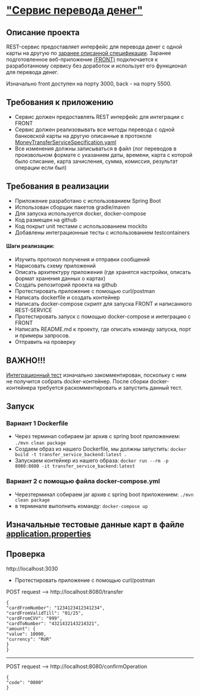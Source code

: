 # ["Сервис перевода денег"](https://github.com/Leo-Amv/Bank-service)

## Описание проекта

REST-сервис предоставляет интерфейс для перевода денег с одной карты на другую по [заранее описанной спецификации](https://github.com/Leo-Amv/Bank-service/blob/main/src/main/resources/MoneyTransferServiceSpecification.yaml).
Заранее подготовленное веб-приложение [(FRONT)](https://github.com/Leo-Amv/Bank-service/tree/main/frontend) подключается к разработанному сервису без доработок и использует его функционал для перевода денег.

Изначально front доступен на порту 3000, back - на порту 5500.

## Требования к приложению

- Сервис должен предоставлять REST интерфейс для интеграции с FRONT
- Сервис должен реализовывать все методы перевода с одной банковской карты на другую описанные в протоколе [MoneyTransferServiceSpecification.yaml](https://github.com/Leo-Amv/Bank-service/blob/main/src/main/resources/MoneyTransferServiceSpecification.yaml)
- Все изменения должны записываться в файл (лог переводов в произвольном формате с указанием даты, времени, карта с которой было списание, карта зачисления, сумма, комиссия, результат операции если был)

## Требования в реализации

- Приложение разработано с использованием Spring Boot
- Использован сборщик пакетов gradle/maven
- Для запуска используется docker, docker-compose
- Код размещен на github
- Код покрыт unit тестами с использованием mockito
- Добавлены интеграционные тесты с использованием testcontainers

#### Шаги реализации:
- Изучить протокол получения и отправки сообщений
- Нарисовать схему приложений
- Описать архитектуру приложения (где хранятся настройки, описать формат хранения данных о картах)
- Создать репозиторий проекта на github
- Протестировать приложение с помощью curl/postman
- Написать dockerfile и создать контейнер
- Написать docker-compose скрипт для запуска FRONT и написанного REST-SERVICE
- Протестировать запуск с помощью docker-compose и интеграцию с FRONT
- Написать README.md к проекту, где описать команду запуска, порт и примеры запросов.
- Отправить на проверку



## ВАЖНО!!!

[Интеграционный тест](https://github.com/Leo-Amv/Bank-service/blob/main/src/test/java/ru/gb/money_transfer/MoneyTransferApplicationTests.java) 
изначально закомментирован, поскольку с ним не получится собрать docker-контейнер.
После сборки docker-контейнера требуется раскомментировать и запустить данный тест.

## Запуск
### Вариант 1 Dockerfile
- Через терминал собираем jar архив с spring boot приложением: `./mvn clean package `
- Создаем образ из нашего Dockerfile, мы должны запустить: `docker build -t transfer_service_backend:latest .  `
- Запускаем контейнер из нашего образа: `docker run --rm -p 8080:8080 -it transfer_service_backend:latest`

### Вариант 2 с помощью файла docker-compose.yml
- Черезтерминал собираем jar архив с spring boot приложением: `./mvn clean package`
- в терминале выполнить команду: `docker-compose up`

## Изначальные тестовые данные карт в файле [application.properties](https://github.com/Leo-Amv/Bank-service/blob/main/src/main/resources/application.properties)

## Проверка
http://localhost:3030
- Протестировать приложение с помощью curl/postman

POST request --> http://localhost:8080/transfer
```
{
"cardFromNumber": "1234123412341234",
"cardFromValidTill": "01/25",
"cardFromCVV": "999",
"cardToNumber": "4321432143214321",
"amount": {
"value": 10000,
"currency": "RUR"
}
}
```

------------------------------------------------
POST request --> http://localhost:8080/confirmOperation

```
{
"code": "0000"
}
```
